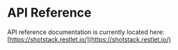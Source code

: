 # API Reference

API reference documentation is currently located here: [https://shotstack.restlet.io/](https://shotstack.restlet.io/)

